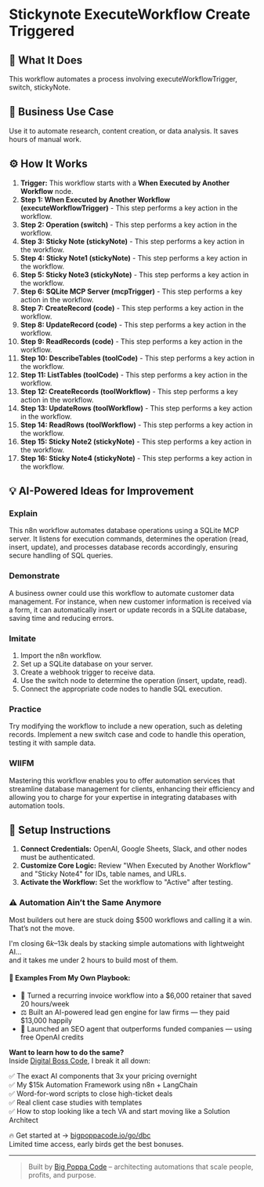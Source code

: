 # Stickynote ExecuteWorkflow Create Triggered

## 🚀 What It Does
This workflow automates a process involving executeWorkflowTrigger, switch, stickyNote.

## 💼 Business Use Case
Use it to automate research, content creation, or data analysis. It saves hours of manual work.

## ⚙️ How It Works
1.  **Trigger:** This workflow starts with a **When Executed by Another Workflow** node.
2. **Step 1: When Executed by Another Workflow (executeWorkflowTrigger)** - This step performs a key action in the workflow.
3. **Step 2: Operation (switch)** - This step performs a key action in the workflow.
4. **Step 3: Sticky Note (stickyNote)** - This step performs a key action in the workflow.
5. **Step 4: Sticky Note1 (stickyNote)** - This step performs a key action in the workflow.
6. **Step 5: Sticky Note3 (stickyNote)** - This step performs a key action in the workflow.
7. **Step 6: SQLite MCP Server (mcpTrigger)** - This step performs a key action in the workflow.
8. **Step 7: CreateRecord (code)** - This step performs a key action in the workflow.
9. **Step 8: UpdateRecord (code)** - This step performs a key action in the workflow.
10. **Step 9: ReadRecords (code)** - This step performs a key action in the workflow.
11. **Step 10: DescribeTables (toolCode)** - This step performs a key action in the workflow.
12. **Step 11: ListTables (toolCode)** - This step performs a key action in the workflow.
13. **Step 12: CreateRecords (toolWorkflow)** - This step performs a key action in the workflow.
14. **Step 13: UpdateRows (toolWorkflow)** - This step performs a key action in the workflow.
15. **Step 14: ReadRows (toolWorkflow)** - This step performs a key action in the workflow.
16. **Step 15: Sticky Note2 (stickyNote)** - This step performs a key action in the workflow.
17. **Step 16: Sticky Note4 (stickyNote)** - This step performs a key action in the workflow.

## 💡 AI-Powered Ideas for Improvement
### Explain
This n8n workflow automates database operations using a SQLite MCP server. It listens for execution commands, determines the operation (read, insert, update), and processes database records accordingly, ensuring secure handling of SQL queries.

### Demonstrate
A business owner could use this workflow to automate customer data management. For instance, when new customer information is received via a form, it can automatically insert or update records in a SQLite database, saving time and reducing errors.

### Imitate
1. Import the n8n workflow.
2. Set up a SQLite database on your server.
3. Create a webhook trigger to receive data.
4. Use the switch node to determine the operation (insert, update, read).
5. Connect the appropriate code nodes to handle SQL execution.

### Practice
Try modifying the workflow to include a new operation, such as deleting records. Implement a new switch case and code to handle this operation, testing it with sample data.

### WIIFM
Mastering this workflow enables you to offer automation services that streamline database management for clients, enhancing their efficiency and allowing you to charge for your expertise in integrating databases with automation tools.

## 🔧 Setup Instructions
1. **Connect Credentials:** OpenAI, Google Sheets, Slack, and other nodes must be authenticated.
2. **Customize Core Logic:** Review "When Executed by Another Workflow" and "Sticky Note4" for IDs, table names, and URLs.
3. **Activate the Workflow:** Set the workflow to "Active" after testing.

### ⚠️ Automation Ain’t the Same Anymore

Most builders out here are stuck doing $500 workflows and calling it a win.  
That’s not the move.  

I'm closing $6k–$13k deals by stacking simple automations with lightweight AI...  
and it takes me under 2 hours to build most of them.

#### 🧠 Examples From My Own Playbook:
- 🔁 Turned a recurring invoice workflow into a $6,000 retainer that saved 20 hours/week  
- ⚖️ Built an AI-powered lead gen engine for law firms — they paid $13,000 happily  
- 🚀 Launched an SEO agent that outperforms funded companies — using free OpenAI credits  

**Want to learn how to do the same?**  
Inside [Digital Boss Code](https://bigpoppacode.io/go/dbc), I break it all down:

✅ The exact AI components that 3x your pricing overnight  
✅ My $15k Automation Framework using n8n + LangChain  
✅ Word-for-word scripts to close high-ticket deals  
✅ Real client case studies with templates  
✅ How to stop looking like a tech VA and start moving like a Solution Architect  

🔥 Get started at → [bigpoppacode.io/go/dbc](https://bigpoppacode.io/go/dbc)  
Limited time access, early birds get the best bonuses.

---
> Built by [Big Poppa Code](https://bigpoppacode.io) – architecting automations that scale people, profits, and purpose.
